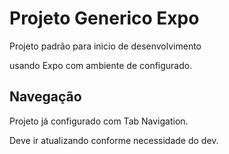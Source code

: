 <h1>Projeto Generico Expo</h1>
<p>Projeto padrão para inicio de desenvolvimento</p>
<p>usando Expo com ambiente de configurado.</p>

<h2>Navegação</h2>
<p>Projeto já configurado com Tab Navigation.</p>
<p>Deve ir atualizando conforme necessidade do dev.</p>